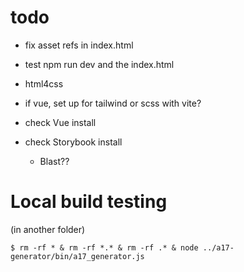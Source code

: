 # todo

* fix asset refs in index.html
* test npm run dev and the index.html
* html4css

* if vue, set up for tailwind or scss with vite?
* check Vue install
* check Storybook install
  * Blast??


# Local build testing

(in another folder)

```shell
$ rm -rf * & rm -rf *.* & rm -rf .* & node ../a17-generator/bin/a17_generator.js
```
